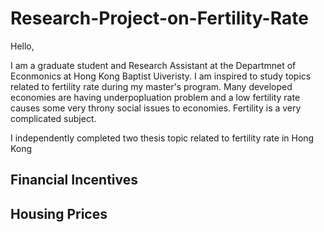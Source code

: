 # Research-Project-on-Fertility-Rate

Hello,

I am a graduate student and Research Assistant at the Departmnet of Econmonics at Hong Kong Baptist Uiveristy. I am inspired to study topics related to fertility rate during my master's program. Many developed economies are having underpopluation problem and a low fertility rate causes some very throny social issues to economies. Fertility is a very complicated subject.

I independently completed two thesis topic related to fertility rate in Hong Kong

## Financial Incentives



## Housing Prices
